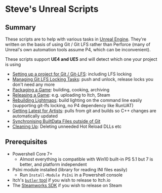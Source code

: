 # Steve's Unreal Scripts

## Summary

These scripts are to help with various tasks in [Unreal Engine](https://www.unrealengine.com). 
They're written on the basis of using Git / Git LFS rather than Perforce (many of Unreal's own
automation tools assume P4, which can be inconvenient).

These scripts support **UE4 and UE5** and will detect which one your project is using

* [Setting up a project for Git / Git-LFS](./doc/GitSetup.md): including LFS locking
* [Managing Git LFS Locking Tasks](https://github.com/sinbad/GitScripts): push and unlock, release locks you don't need any more
* [Packaging a Game](./doc/Package.md): building, cooking, archiving
* [Releasing a Game](./doc/Release.md): e.g. uploading to Itch, Steam
* [Rebuilding Lightmaps](./doc/RebuildLightmaps.md): build lighting on the command line easily (supporting git-lfs locking, no P4 dependency like RunUAT)
* [Getting Latest for Artists](./doc/GetLatest.md): pulls from git and builds so C++ changes are automatically updated
* [Synchronising BuiltData Files outside of Git](./doc/DataSync.md)
* [Cleaning Up](./doc/Cleanup.md): Deleting unneeded Hot Reload DLLs etc


## Prerequisites

* Powershell Core 7+
  * Almost everything is compatible with Win10 built-in PS 5.1 but 7 is better, and platform independent
* PsIni module installed (library for reading INI files easily)
   * Run `Install-Module PsIni` in a Powershell console
* Itch's [`butler` tool](https://itch.io/docs/butler/) if you wish to release to Itch.io
* The [Steamworks SDK](https://partner.steamgames.com/doc/sdk) if you wish to release on Steam

